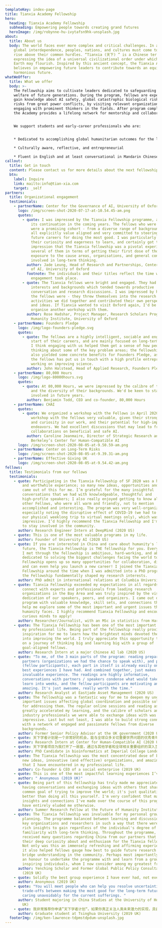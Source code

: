 ```yaml
---
templateKey: index-page
title: Tianxia Academy Fellowship
hero:
  heading: Tianxia Academy Fellowship
  subheading: Empowering people towards creating grand futures
  heroImage: /img/robynne-hu-ivytafsn9hk-unsplash.jpg
about:
  title: About us
  body: The world faces ever more complex and critical challenges. In an era of
    global interdependence, peoples, nations, and cultures must come together to
    rise above their common hurdles. “Tianxia (天下) ” is a Chinese term
    expressing the idea of a universal civilizational order under which life on
    Earth may flourish. Inspired by this ancient concept, the Tianxia Academy
    believes in empowering future leaders to contribute towards an equitable and
    harmonious future.
whatWeOffer:
  title: What we offer
  body: >-
    The Fellowship aims to cultivate leaders dedicated to safeguarding the
    welfare of future generations. During the program, fellows are expected to
    gain knowledge about AI safety, global catastrophic biological risks, and
    risks from great power conflicts, by visiting relevant organizations and
    engaging with prominent thinkers in the fields. After program completion,
    the Academy provides a lifelong network for mentorship and collaborations.


    We support students and early-career professionals who are:


    * Dedicated to accomplishing global humanitarian outcomes for the long-term future

    * Culturally aware, reflective, and entrepreneurial

    * Fluent in English and at least conversational in Mandarin Chinese
callout:
  title: Get in touch
  content: Please contact us for more details about the next fellowship round.
  btn:
    label: Inquire
    link: mailto:info@tian-xia.com
    target: _self
partners:
  title: Organizational engagement
  testimonials:
    - partnerName: Center for the Governance of AI, University of Oxford
      logo: /img/screen-shot-2020-07-17-at-10.54.45-am.png
      quotes:
        - quote: I was impressed by the Tianxia Fellowship programme, and would support
            its continuation in the coming years. The fellows who were selected
            were a promising cohort - from a diverse range of backgrounds, but
            all explicitly value aligned and very committed to steering their
            future careers for doing the most good. I was particularly struck by
            their curiosity and eagerness to learn, and certainly got the
            impression that the Tianxia fellowship was a pivotal experience for
            several of them in terms of getting their first dose of thorough
            exposure to the cause areas, organisations, and general concepts
            involved in long-term thinking.
          author: Jade Leung, Head of Research and Partnerships, Center for the Governance
            of AI, University of Oxford
          footnote: The individuals and their titles reflect the time when the program
            engagement took place.
        - quote: The Tianxia fellows were bright and engaged. They had a wide range of
            interests and backgrounds which tended towards productive
            conversation and research discussions. I was impressed by how game
            the fellows were - they threw themselves into the research
            activities we did together and contributed their own perspectives
            and ideas. If Tianxia wanted to visit Oxford again, I'd be keen to
            organise another workshop with them.
          author: Rose Hadshar, Project Manager, Research Scholars Programme,  Future of
            Humanity Institute, University of Oxford
    - partnerName: Founders Pledge
      logo: /img/logo-founders-pledge.svg
      quotes:
        - quote: The fellows are a highly intelligent, sociable and engaged group at the
            start of their careers, and are mainly focused on long-term issues.
            I think engaging with us helped them get a sense of how people are
            thinking about some of the key problem areas; the fellowship has
            also yielded some concrete benefits for Founders Pledge, as one of
            the fellows has put us in touch with a high profile entrepreneur
            working on improving science.
          author: John Halstead, Head of Applied Research, Founders Pledge
    - partnerName: 80,000 Hours
      logo: /img/logo-80000hours.svg
      quotes:
        - quote: At 80,000 Hours, we were impressed by the calibre of the Tianxia Fellows
            and the diversity of their backgrounds. We'd be keen to stay
            involved in future years.
          author: Benjamin Todd, CEO and co-founder, 80,000 Hours
    - partnerName: CHAI
      quotes:
        - quote: We organized a workshop with the Fellows in April 2020. We found our
            workshop with the fellows very valuable, given their strong interest
            and curiosity in our work, and their potential for high-impact
            endeavors. We had excellent discussions that may lead to fruitful
            collaborations on beneficial and safe AI.
          author: Caroline Jeanmaire, Director of Strategic Research and Partnerships,  UC
            Berkeley’s Center for Human-Compatible AI
      logo: /img/screen-shot-2020-08-05-at-9.50.59-am.png
    - partnerName: Center on Long-Term Risks
      logo: /img/screen-shot-2020-08-05-at-9.39.31-am.png
    - partnerName: Effective Giving UK
      logo: /img/screen-shot-2020-08-05-at-9.54.42-am.png
fellows:
  title: Testimonials from our fellows
  testimonials:
    - quote: Participating in the Tianxia Fellowship of SF 2020 was a highly engaging
        and worthwhile experience; so many new ideas, opportunities and friends
        came out of this for me. I’m grateful for the many insightful
        conversations that we had with knowledgeable, thoughtful and
        high-profile speakers; I also really enjoyed getting to know all of the
        other Fellows, who were all warm and friendly, not to mention
        accomplished and interesting. The program was very well-organized,
        especially noting the disruptive effect of COVID-19 (we had to change
        our physical weeklong trip to virtual meetings only), which was
        impressive. I’d highly recommend the Tianxia Fellowship and I'm excited
        to stay involved in the community.
      author: Research Engineer Intern at DeepMind (2020 US)
    - quote: This is one of the most valuable programs in my life.
      author: Founder of University AI (2020 US)
    - quote: If you are interested in China and care about humanity's long-term
        future, the Tianxia Fellowship is THE fellowship for you. Everyone that
        I met through the fellowship is ambitious, hard-working, and above all,
        dedicated to solving the biggest challenges facing the world today. The
        Fellowship opens up so many opportunities for collaboration, discussion,
        and can even help you launch a new career! I joined the Tianxia
        Fellowship around the time when I was admitted into a PhD program and
        the Fellowship fundamentally shaped my research interests.
      author: PhD admit in international relations at Columbia University (2020 US)
    - quote: Tianxia Fellowship exceeded my expectations in all regards. I was able to
        connect with experts and professionals from leading research
        organizations in the Bay Area and was truly inspired by the vision and
        dedication of our speakers, peers, and organizers. I came out of the
        program with valuable knowledge, skill sets, and connections that would
        help me explore some of the most important and urgent issues that
        humanity faces. I highly recommend Tianxia Fellowship and encourage all
        curious minds to apply!
      author: Researcher/Journalist, with an MSc in statistics from Harvard (2020 US)
    - quote: The Tianxia Fellowship has been one of the most important experiences in
        my professional life. Being part of the fellowship really provided an
        inspiration for me to learn how the brightest minds devoted themselves
        into improving the world. I truly appreciate this opportunity to embark
        on a journey of thinking big and learning big with a group of
        goal-aligned fellows.
      author: Research Intern at a major Chinese AI lab (2020 US)
    - quote: "To me, of the 3 main parts of the program: reading preparations,
        partners (organizations we had the chance to speak with), and people
        (fellow participants), each part in itself is already easily one of the
        best experiences I have had. And combined together, just makes for an
        invaluable experience. The readings are highly informative,
        conversations with partners / speakers condense what would take years to
        learn into weeks, and the fellow participants are motivating and
        amazing. It's just awesome, really worth the time."
      author: Research Analyst at Eastjade Asset Management (2020 US)
    - quote: The fellowship was a fantastic way for me to deepen my understanding of
        important issues affecting global coordination and possible solutions
        for addressing them. The regular online sessions and reading assignments
        greatly accelerated my learning, and the calibre of scholars and
        industry professionals we were able to exchange ideas with was highly
        impressive. Last but not least, I was able to build strong connections
        with a network of engaged and passionate fellows from diverse
        backgrounds.
      author: Former Senior Policy Advisor at the UK government (2020 US)
    - quote: 天下学者计划是一个非常好的机会，能与全球众多关切重要世界问题的优秀青年、最前沿的组织进行对话。我在这里受益良多，不仅是了解先驱者们的思考，也博采优秀的同龄人们的优点。它们都帮助我更深入地思索自己在这些世界问题里所处的位置，关切人类的未来、潜力与挑战。
      author: Research Intern at Center for Human-Compatible AI (2020 US)
    - quote: 天下学者项目为我打开了一扇窗，通过与其他学者和全球相关重要组织的深入互动，启发我思考学习关乎人类长远未来的全球优先议题和为解决议题优化自己的职业选择。
      author: PhD Candidate in bioinformatics at Imperial College London (2020 US)
    - quote: The Tianxia fellowship was the most concentrated dose of big thinking,
        new ideas, innovative (and effective) organizations, and amazing people
        that I have encountered in my professional life.
      author: Co-founder & CEO of a social enterprise (2019 UK)
    - quote: This is one of the most impactful learning experiences I’ve had.
      author: " Anonymous (2019 UK)"
    - quote: Being part of this fellowship has truly made me appreciate the value of
        having conversations and exchanging ideas with others that share a
        common goal of trying to improve the world; it's just qualitatively
        better than doing all this yourself. I'm very confident that many of the
        insights and connections I've made over the course of this program would
        have entirely eluded me otherwise.
      author: Summer Research Fellow at the Future of Humanity Institute (2019 UK)
    - quote: The Tianxia fellowship was invaluable for my personal growth and career
        planning. The programme balanced between learning and discussion with
        key organisations and researchers in such a way that there were always
        rich insights to gain regardless of the individual's degree of
        familiarity with long-term thinking. Throughout the programme, I
        received many questions regarding China from our partners that evinced
        their deep curiosity about and enthusiasm for the Tianxia fellowship.
        Not only was this an immensely refreshing and affirming experience but
        it also helped fellows gauge how best to guide future research and
        bridge understanding in the community. Perhaps most importantly, it was
        an honour to undertake the programme with and learn from a group of such
        inspiring individuals, whom I now consider among my greatest friends.
      author: Yenching Scholar and Former Global Public Policy Consultant to ByteDance
        (2019 UK)
    - quote: Solidly the best group experience I have ever had, not even close.
      author: Anonymous (2019 UK)
    - quote: "You will meet people who can help you resolve uncertainties of the
        trade-offs between making the most good for the long-term future and
        caring unavoidably for the current sufferings. "
      author: Student majoring in China Studies at the University of Hong Kong (2019
        UK)
    - quote: 我非常推荐你申请”天下学者计划“。如果你真正关注人类未来潜力的实现，具备在长远时间尺度、星球尺度上设想人类未来的视野，关注颠覆性技术（人工智能、生物技术等等）可能会对包括人类在内的地球生命带来的生存性风险，并可以将个人的行动和职业生涯规划与之相结合，这个学者计划将是一次非常难得的机会。
      author: Graduate student at Tsinghua University (2019 UK)
  footerImg: /img/ken-lawrence-tdpmstdpdum-unsplash.jpg
---
```

